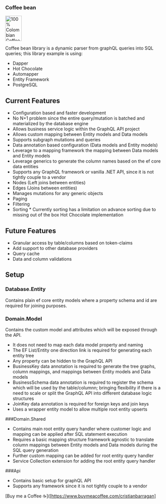 ### Coffee bean

<img src="https://github.com/CristianBarragan/CoffeeBean/blob/main/CoffeeBean/CoffeeBeanLogo.jpg" alt="100% Colombian Coffee" height="80" width="52">

Coffee bean library is a dynamic parser from graphQL queries into SQL queries; this library example is using:

- Dapper
- Hot Chocolate
- Automapper
- Entity Framework
- PostgreSQL

## Current Features

- Configuration based and faster development
- No N+1 problem since the entire query/mutation is batched and materialized by the database engine
- Allows business service logic within the GraphQL API project
- Allows custom mapping between Entity models and Data models
- Supports subgraph mutations and queries
- Data annotation based configuration (Data models and Entity models)
- Leverage to a mapping framework the mapping between Data models and Entity models
- Leverage generics to generate the column names based on the ef core data entities
- Supports any GraphQL framework or vanilla .NET API, since it is not tightly couple to a vendor
- Nodes (Left joins between entities)
- Edges (Joins between entities)
- Manages mutations for any generic objects
- Paging
- Filtering
- Sorting * Currently sorting has a limitation on advance sorting due to missing out of the box Hot Chocolate implementation


## Future Features

- Granular access by table/columns based on token-claims
- Add support to other database providers
- Query cache
- Data and column validations

## Setup

### Database.Entity 
Contains plain ef core entity models where a property schema and id are required for joining purposes.

### Domain.Model 
Contains the custom model and attributes which will be exposed through the API. 

- It does not need to map each data model property and naming
- The EF List/Entity one direction link is required for generating each entity tree
- Any property can be hidden to the GraphQL API
- BusinessKey data annotation is required to generate the tree graphs, column mappings, and mappings between Entity models and Data models
- BusinessSchema data annotation is required to register the schema which will be used by the table/columnn; bringing flexibility if there is a need to scale or split the GraphQL API into different database logic structures
- JoinKey data annotation is required for foreign keys and join keys
- Uses a wrapper entity model to allow multiple root entity upserts

###Domain.Shared

- Contains main root entity query handler where customer logic and mapping can be applied after SQL statement execution
- Requires a basic mapping structure framework agnostic to translate column mappings between Entity models and Data models during the SQL query generation
- Further custom mapping can be added for root entity query handler
- Service Collection extension for adding the root entity query handler

###Api

- Contains basic setup for graphQL API
- Supports any framework since it is not tightly couple to a vendor

  
[Buy me a Coffee ☕]([https://www.buymeacoffee.com/cristianbarragan]